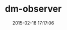 ---
layout: post
title:  "dm-observer"
repo:   "datamapper/dm-observer"
date:   2015-02-18 17:17:06
gemurl: http://github.com/datamapper/dm-observer
---